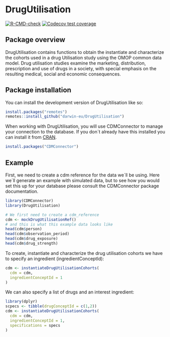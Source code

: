 
<!-- README.md is generated from README.Rmd. Please edit that file -->

# DrugUtilisation

<!-- badges: start -->

[![R-CMD-check](https://github.com/darwin-eu/DrugUtilisation/actions/workflows/R-CMD-check.yaml/badge.svg)](https://github.com/darwin-eu/DrugUtilisation/actions/workflows/R-CMD-check.yaml)
[![Codecov test
coverage](https://codecov.io/gh/darwin-eu/DrugUtilisation/branch/main/graph/badge.svg)](https://app.codecov.io/gh/darwin-eu/DrugUtilisation?branch=main)
<!-- badges: end -->

## Package overview

DrugUtilisation contains functions to obtain the instantiate and
characterize the cohorts used in a drug Utilisation study using the OMOP
common data model. Drug utilisation studies examine the marketing,
distribution, prescription and use of drugs in a society, with special
emphasis on the resulting medical, social and economic consequences.

## Package installation

You can install the development version of DrugUtilisation like so:

``` r
install.packages("remotes")
remotes::install_github("darwin-eu/DrugUtilisation")
```

When working with DrugUtilisation, you will use CDMConnector to manage
your connection to the database. If you don´t already have this
installed you can install it from
[CRAN](https://CRAN.R-project.org/package=CDMConnector).

``` r
install.packages("CDMConnector")
```

## Example

First, we need to create a cdm reference for the data we´ll be using.
Here we´ll generate an example with simulated data, but to see how you
would set this up for your database please consult the CDMConnector
package documentation.

``` r
library(CDMConnector)
library(DrugUtilisation)

# We first need to create a cdm_reference
cdm <- mockDrugUtilisationRef()
# and this is what this example data looks like
head(cdm$person)
head(cdm$observation_period)
head(cdm$drug_exposure)
head(cdm$drug_strength)
```

To create, instantiate and characterize the drug utilisation cohorts we
have to specify an ingredient (ingredientConceptId):

``` r
cdm <- instantiateDrugUtilisationCohorts(
  cdm = cdm,
  ingredientConceptId = 1
)
```

We can also specify a list of drugs and an interest ingredient:

``` r
library(dplyr)
scpecs <- tibble(drugConceptId = c(1,2))
cdm <- instantiateDrugUtilisationCohorts(
  cdm = cdm,
  ingredientConceptId = 1,
  specifications = specs
)
```
